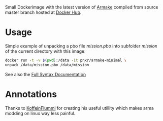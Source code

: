 Small Dockerimage with the latest version of [Armake] compiled from source master branch hosted at [Docker Hub].

# Usage
Simple example of unpacking a pbo file *mission.pbo* into subfolder *mission* of the current directory with this image:
```bash
docker run -t -v $(pwd):/data -it pnxr/armake-minimal \
unpack /data/mission.pbo /data/mission
```
See also the [Full Syntax Documentation]

# Annotations
Thanks to [KoffeinFlummi] for creating his useful utillity which makes arma modding on linux way less painful.

[Docker Hub]:https://hub.docker.com/r/pnxr/armake-minimal/
[Armake]:https://github.com/KoffeinFlummi/armake
[Full Syntax Documentation]: https://github.com/KoffeinFlummi/armake#usage
[KoffeinFlummi]:https://github.com/KoffeinFlummi

